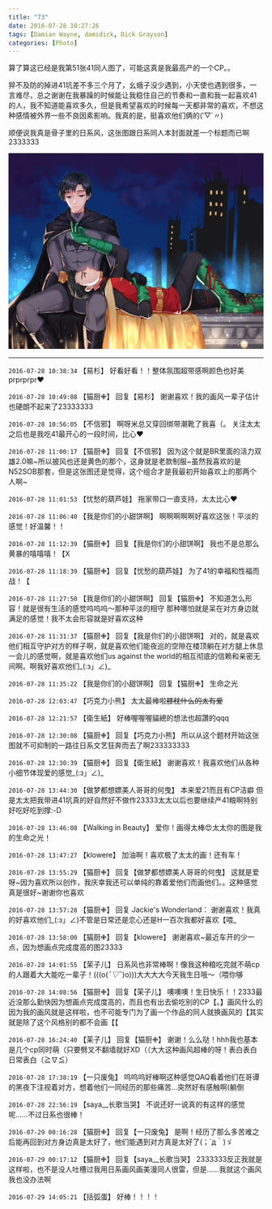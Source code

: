 ```yaml
---
title: "73"
date: 2016-07-28 10:27:26
tags: [Damian Wayne, damidick, Dick Grayson]
categories: [Photo]
---
```


<p>算了算这已经是我第51张41同人图了，可能这真是我最高产的一个CP。。</p> 
<p>猝不及防的掉进41坑差不多三个月了，幺蛾子没少遇到，小天使也遇到很多，一言难尽，总之谢谢在我暴躁的时候能让我稳住自己的节奏和一直和我一起喜欢41的人，我不知道能喜欢多久，但是我希望喜欢的时候每一天都非常的喜欢，不想这种感情被外界一些不良因素影响。我真的是，挺喜欢他们俩的(′▽`〃)&nbsp;</p> 
<p>顺便说我真是骨子里的日系风，这张图跟日系同人本封面就差一个标题而已啊2333333</p>

![](https://raw.githubusercontent.com/alicewish/meowchain247/master/img_cVZNdzJtQk9JV2VJK0NpOWdKZnJuV2o1YVFEd1dRcHFHRGVMdVZoeGFENjgweTZDNERTTnlBPT0.jpg)

---

`2016-07-28 10:38:34` 【易杉】 好看好看！！整体氛围超带感啊颜色也好美prprprpr❤️

`2016-07-28 10:49:08` 【猫厨✙】 回复【易杉】 谢谢喜欢！我的画风一辈子估计也硬朗不起来了23333333

`2016-07-28 10:56:05` 【不信邪】 啊呀米总又穿回绑带潮靴了我喜（。 关注太太之后也是我吃41最开心的一段时间，比心❤

`2016-07-28 11:00:17` 【猫厨✙】 回复【不信邪】 因为这个就是BR里面的活力双雄2.0嘛~所以披风也还是黄色的那个，这身就是老款制服~虽然我喜欢的是N52SOB那套，但是这张图还是觉得，这个组合才是我最初开始喜欢上的那两个人啊~

`2016-07-28 11:01:53` 【忧愁的葫芦娃】 拖家带口一直支持，太太比心❤

`2016-07-28 11:06:40` 【我是你们的小甜饼啊】 啊啊啊啊啊好喜欢这张！平淡的感觉！好温馨！！

`2016-07-28 11:12:39` 【猫厨✙】 回复【我是你们的小甜饼啊】 我也不是总那么黄暴的嘻嘻嘻！【X

`2016-07-28 11:18:39` 【猫厨✙】 回复【忧愁的葫芦娃】 为了41的幸福和性福而战！【

`2016-07-28 11:27:50` 【我是你们的小甜饼啊】 回复【猫厨✙】 不知道怎么形容！就是很有生活的感觉呜呜呜～那种平淡的相守 那种哪怕就是呆在对方身边就满足的感觉！我不太会形容就是好喜欢这种

`2016-07-28 11:31:37` 【猫厨✙】 回复【我是你们的小甜饼啊】 对的，就是喜欢他们相互守护对方的样子啊，就是喜欢他们能夜巡的空隙在楼顶躺在对方腿上休息一会儿的感觉啊，就是喜欢他们us against the world的相互彻底的信赖和亲密无间啊。啊我好喜欢他们\_(:з」∠)\_

`2016-07-28 11:35:22` 【我是你们的小甜饼啊】 回复【猫厨✙】 生命之光

`2016-07-28 12:03:47` 【巧克力小熊】 太太最棒啦~~膝枕什么的太有爱~~

`2016-07-28 12:21:57` 【衛生紙】 好棒喔喔喔貓總的想法也超讚的qqq

`2016-07-28 12:30:08` 【猫厨✙】 回复【巧克力小熊】 所以从这个题材开始这张图就不可抑制的一路往日系文艺狂奔而去了啊233333333

`2016-07-28 12:30:39` 【猫厨✙】 回复【衛生紙】 谢谢喜欢！我喜欢他们从各种小细节体现爱的感觉\_(:з」∠)\_

`2016-07-28 13:44:30` 【做梦都想嫖美人哥哥的何曳】 本来爱21而且有CP洁癖 但是太太把我带进41坑真的好自然好不做作23333太太以后也要继续产41粮啊特别好吃好吃到撑:-D

`2016-07-28 13:46:08` 【Walking in Beauty】 爱你！画得太棒😍太太你的图是我的生命之光！

`2016-07-28 13:47:27` 【klowere】 加油啊！喜欢极了太太的画！还有车！

`2016-07-28 13:55:29` 【猫厨✙】 回复【做梦都想嫖美人哥哥的何曳】 这就是爱呀~因为喜欢所以创作，我庆幸我还可以单纯的靠着爱他们而画他们。。这种感觉真是很好~谢谢你也喜欢

`2016-07-28 13:57:28` 【猫厨✙】 回复 Jackie's Wonderland： 谢谢喜欢！我真的好喜欢他们\_(:з」∠)不管是日常还是恋心还是H一百次我都好喜欢【喂\_

`2016-07-28 13:58:00` 【猫厨✙】 回复【klowere】 谢谢喜欢~最近车开的少一点，因为想画点完成度高的图23333

`2016-07-28 14:01:55` 【茉子儿】 日系风也非常棒啊！像我这种粮吃完就不萌cp的人跟着大大能吃一辈子！(((o(*ﾟ▽ﾟ*)o)))大大大大今天我生日哦～（喂你够

`2016-07-28 14:08:56` 【猫厨✙】 回复【茉子儿】 噢噢噢！生日快乐！！2333最近没那么勤快因为想画点完成度高的，而且也有出去偷吃别的CP【。】画风什么的因为我的画风就是这样啦，也不可能专门为了画一个作品的同人就换画风的【其实就是除了这个风格别的都不会画【【

`2016-07-28 16:24:40` 【茉子儿】 回复【猫厨✙】 谢谢！么么哒！hhh我也基本是几个cp同时萌（只要劈叉不翻墙就好XD（（大大这种画风超棒的呀！表白表白日常表白（≧∇≦）

`2016-07-28 17:38:19` 【一只废兔】 呜呜呜好棒啊这种感觉QAQ看着他们在哥谭的黑夜下注视着对方，想着他们一同经历的那些痛苦…突然好有感触啊(躺倒

`2016-07-28 22:56:19` 【saya\_\_长歌当哭】 不说还好一说真的有这样的感觉呢……不过日系也很棒！

`2016-07-29 00:16:28` 【猫厨✙】 回复【一只废兔】 是啊！经历了那么多苦难之后能再回到对方身边真是太好了，他们能遇到对方真是太好了(；´д｀)ゞ

`2016-07-29 00:17:12` 【猫厨✙】 回复【saya\_\_长歌当哭】 2333333反正我就是这样啦，也不是没人吐槽过我用日系画风画美漫同人很雷，但是……我就这个画风我也没办法啊

`2016-07-29 14:05:21` 【括弧蛋】 好棒！！！！
